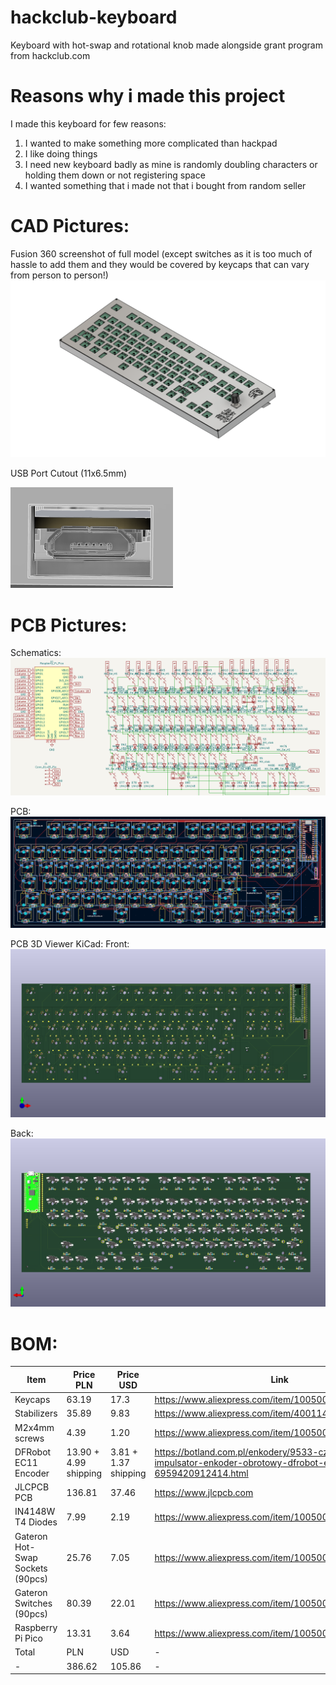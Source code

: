 # hackclub-keyboard
Keyboard with hot-swap and rotational knob made alongside grant program from hackclub.com

# Reasons why i made this project

I made this keyboard for few reasons:
1. I wanted to make something more complicated than hackpad
2. I like doing things
3. I need new keyboard badly as mine is randomly doubling characters or holding them down or not registering space
4. I wanted something that i made not that i bought from random seller

# CAD Pictures:
Fusion 360 screenshot of full model (except switches as it is too much of hassle to add them and they would be covered by keycaps that can vary from person to person!)
![Oh no! The image didn't load :<. It was a screenshot from Fusion 360 of full model of the keyboard. Please send an message to me on slack about it, i will fix is ASAP!](assets/3d-full-july31.png)

USB Port Cutout (11x6.5mm)

![Oh no! The image didn't load :<. It was a screenshot from Fusion 360 of usb cutout on the keyboard. Please send an message to me on slack about it, i will fix is ASAP!](assets/usb-cutout.png)

# PCB Pictures:
Schematics:
![Oh no! The image didn't load :<. It was a screenshot from KiCad of keyboard's PCB schematic. Please send an message to me on slack about it, i will fix is ASAP!](assets/readme-schem-ss.png)

PCB:
![Oh no! The image didn't load :<. It was a screenshot from KiCad of keyboard's PCB at the time of writing it. Please send an message to me on slack about it, i will fix is ASAP!](assets/pcb.png)

PCB 3D Viewer KiCad:
Front:
![Oh no! The image didn't load :<. It was a screenshot from KiCad of keyboard's PCB 3D model front at the time of writing it. Please send an message to me on slack about it, i will fix is ASAP!](assets/pcb-3d.png)

Back:
![Oh no! The image didn't load :<. It was a screenshot from KiCad of keyboard's PCB 3D model back at the time of writing it. Please send an message to me on slack about it, i will fix is ASAP!](assets/pcb-3d-back.png)

# BOM:

| Item | Price PLN | Price USD | Link |
| --- | --- | --- | --- |
| Keycaps | 63.19 | 17.3 | https://www.aliexpress.com/item/1005008465121722.html |
| Stabilizers | 35.89 | 9.83 | https://www.aliexpress.com/item/4001143514438.html |
| M2x4mm screws | 4.39 | 1.20 | https://www.aliexpress.com/item/1005008799074471.html |
| DFRobot EC11 Encoder | 13.90 + 4.99 shipping | 3.81 + 1.37 shipping | https://botland.com.pl/enkodery/9533-czujnik-obrotu-impulsator-enkoder-obrotowy-dfrobot-ec11-6959420912414.html |
| JLCPCB PCB | 136.81 | 37.46 | https://www.jlcpcb.com |
| IN4148W T4 Diodes | 7.99 | 2.19 | https://www.aliexpress.com/item/1005009063199018.html |
| Gateron Hot-Swap Sockets (90pcs) | 25.76 | 7.05 | https://www.aliexpress.com/item/1005002637150446.html |
| Gateron Switches (90pcs) | 80.39 | 22.01 | https://www.aliexpress.com/item/1005006376024657.html |
| Raspberry Pi Pico | 13.31 | 3.64 | https://www.aliexpress.com/item/1005006087823796.html |
| Total | PLN | USD | - |
| - | 386.62 | 105.86 | - |

